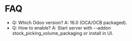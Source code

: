 # FAQ

- Q: Which Odoo version? A: 16.0 (OCA/OCB packaged).
- Q: How to enable? A: Start server with --addon stock_picking_volume_packaging or install in UI.
